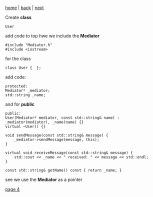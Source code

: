 [home](./page01.md) | [back](./page02.md) | [next](./page04.md)

Create **class**
```
User
```
add code to top hwe we include the **Mediator**
```
#include "Mediator.h"
#include <iostream>
```
for the class
```
class User {  };
```
add code:
```
protected:
Mediator* _mediator;
std::string _name;
```
and for **public**
```
public:
User(Mediator* mediator, const std::string& name) : _mediator(mediator), _name(name) {}
virtual ~User() {}

void sendMessage(const std::string& message) {
    _mediator->sendMessage(message, this);
}

virtual void receiveMessage(const std::string& message) {
    std::cout << _name << " received: " << message << std::endl;
}

const std::string& getName() const { return _name; }
```
see we use the **Mediator** as a pointer

[page 4](./page04.md)
